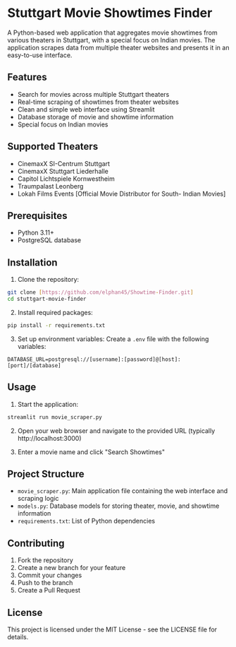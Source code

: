 # Stuttgart Movie Showtimes Finder

A Python-based web application that aggregates movie showtimes from various theaters in Stuttgart, with a special focus on Indian movies. The application scrapes data from multiple theater websites and presents it in an easy-to-use interface.

## Features

- Search for movies across multiple Stuttgart theaters
- Real-time scraping of showtimes from theater websites
- Clean and simple web interface using Streamlit
- Database storage of movie and showtime information
- Special focus on Indian movies

## Supported Theaters

- CinemaxX SI-Centrum Stuttgart
- CinemaxX Stuttgart Liederhalle
- Capitol Lichtspiele Kornwestheim
- Traumpalast Leonberg
- Lokah Films Events [Official Movie Distributor for South- Indian Movies]

## Prerequisites

- Python 3.11+
- PostgreSQL database

## Installation

1. Clone the repository:
```bash
git clone [https://github.com/elphan45/Showtime-Finder.git]
cd stuttgart-movie-finder
```

2. Install required packages:
```bash
pip install -r requirements.txt
```

3. Set up environment variables:
Create a `.env` file with the following variables:
```
DATABASE_URL=postgresql://[username]:[password]@[host]:[port]/[database]
```

## Usage

1. Start the application:
```bash
streamlit run movie_scraper.py
```

2. Open your web browser and navigate to the provided URL (typically http://localhost:3000)

3. Enter a movie name and click "Search Showtimes"

## Project Structure

- `movie_scraper.py`: Main application file containing the web interface and scraping logic
- `models.py`: Database models for storing theater, movie, and showtime information
- `requirements.txt`: List of Python dependencies

## Contributing

1. Fork the repository
2. Create a new branch for your feature
3. Commit your changes
4. Push to the branch
5. Create a Pull Request

## License

This project is licensed under the MIT License - see the LICENSE file for details.
